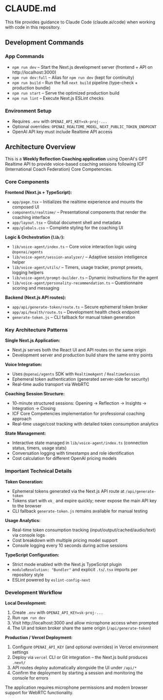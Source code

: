 # CLAUDE.md

This file provides guidance to Claude Code (claude.ai/code) when working with code in this repository.

## Development Commands

### App Commands
- `npm run dev` – Start the Next.js development server (frontend + API on http://localhost:3000)
- `npm run dev:full` – Alias for `npm run dev` (kept for continuity)
- `npm run build` – Run the full `next build` pipeline (type-check + production bundle)
- `npm run start` – Serve the optimized production build
- `npm run lint` – Execute Next.js ESLint checks

### Environment Setup
- Requires `.env` with `OPENAI_API_KEY=sk-proj-...`
- Optional overrides: `OPENAI_REALTIME_MODEL`, `NEXT_PUBLIC_TOKEN_ENDPOINT`
- OpenAI API key must include Realtime API access

## Architecture Overview

This is a **Weekly Reflection Coaching application** using OpenAI's GPT Realtime API to provide voice-based coaching sessions following ICF (International Coach Federation) Core Competencies.

### Core Components

**Frontend (Next.js + TypeScript):**
- `app/page.tsx` – Initializes the realtime experience and mounts the composed UI
- `components/realtime/` – Presentational components that render the coaching interface
- `app/layout.tsx` – Global document shell and metadata
- `app/globals.css` – Complete styling for the coaching UI

**Logic & Orchestration (`lib/`):**
- `lib/voice-agent/index.ts` – Core voice interaction logic using `@openai/agents`
- `lib/voice-agent/session-analyzer/` – Adaptive session intelligence helper
- `lib/voice-agent/utils/` – Timers, usage tracker, prompt presets, logging helpers
- `lib/voice-agent/prompt-builder.ts` – Dynamic instructions for the agent
- `lib/voice-agent/personality-recommendation.ts` – Questionnaire scoring and messaging

**Backend (Next.js API routes):**
- `app/api/generate-token/route.ts` – Secure ephemeral token broker
- `app/api/health/route.ts` – Development health check endpoint
- `generate-token.js` – CLI fallback for manual token generation

### Key Architecture Patterns

**Single Next.js Application:**
- Next.js serves both the React UI and API routes on the same origin
- Development server and production build share the same entry points

**Voice Integration:**
- Uses `@openai/agents` SDK with `RealtimeAgent` / `RealtimeSession`
- Ephemeral token authentication (generated server-side for security)
- Real-time audio transport via WebRTC

**Coaching Session Structure:**
- 10-minute structured sessions: Opening → Reflection → Insights → Integration → Closing
- ICF Core Competencies implementation for professional coaching approach
- Real-time usage/cost tracking with detailed token consumption analytics

**State Management:**
- Interactive state managed in `lib/voice-agent/index.ts` (connection status, timers, usage stats)
- Conversation logging with timestamps and role identification
- Cost calculation for different OpenAI pricing models

### Important Technical Details

**Token Generation:**
- Ephemeral tokens generated via the Next.js API route at `/api/generate-token`
- Tokens start with `ek_` and expire quickly; never expose the main API key to the browser
- CLI fallback `generate-token.js` remains available for manual testing

**Usage Analytics:**
- Real-time token consumption tracking (input/output/cached/audio/text) via console logs
- Cost breakdown with multiple pricing model support
- Console logging every 10 seconds during active sessions

**TypeScript Configuration:**
- Strict mode enabled with the Next.js TypeScript plugin
- `moduleResolution: "Bundler"` and explicit `.ts`/`.tsx` imports per repository style
- ESLint powered by `eslint-config-next`

### Development Workflow

**Local Development:**
1. Create `.env` with `OPENAI_API_KEY=sk-proj-...`
2. Run `npm run dev`
3. Visit http://localhost:3000 and allow microphone access when prompted
4. The UI and token broker share the same origin (`/api/generate-token`)

**Production / Vercel Deployment:**
1. Configure `OPENAI_API_KEY` (and optional overrides) in Vercel environment settings
2. Deploy via `vercel` CLI or Git integration – the Next.js build produces `.next/`
3. API routes deploy automatically alongside the UI under `/api/*`
4. Confirm the deployment by starting a session and monitoring the console for errors

The application requires microphone permissions and modern browser support for WebRTC functionality.
